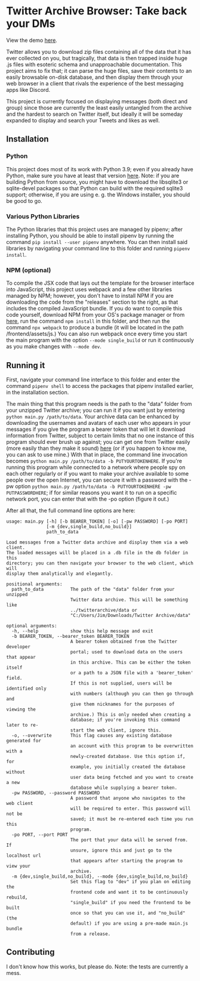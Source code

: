 # Twitter Archive Browser: Take back your DMs

View the demo [here](https://messageviewerdemo.mitch.website/conversation/messages/1).

Twitter allows you to download zip files containing all of the data that it has ever collected on you, but tragically, that data is then trapped inside huge .js files with esoteric schema and unapproachable documentation. This project aims to fix that; it can parse the huge files, save their contents to an easily browsable on-disk database, and then display them through your web browser in a client that rivals the experience of the best messaging apps like Discord.

This project is currently focused on displaying messages (both direct and group) since those are currently the least easily untangled from the archive and the hardest to search on Twitter itself, but ideally it will be someday expanded to display and search your Tweets and likes as well.

## Installation

### Python

This project does most of its work with Python 3.9; even if you already have Python, make sure you have at least that version [here](https://www.python.org/downloads/release/python-390/). Note: if you are building Python from source, you might have to download the libsqlite3 or sqlite-devel packages so that Python can build with the required sqlite3 support; otherwise, if you are using e. g. the Windows installer, you should be good to go.

### Various Python Libraries

The Python libraries that this project uses are managed by pipenv; after installing Python, you should be able to install pipenv by running the command `pip install --user pipenv` anywhere. You can then install said libraries by navigating your command line to this folder and running `pipenv install`.

### NPM (optional)

To compile the JSX code that lays out the template for the browser interface into JavaScript, this project uses webpack and a few other libraries managed by NPM; however, you don't have to install NPM if you are downloading the code from the "releases" section to the right, as that includes the compiled JavaScript bundle. If you do want to compile this code yourself, download NPM from your OS's package manager or from [here](https://www.npmjs.com/get-npm), run the command `npm install` in this folder, and then run the command `npx webpack` to produce a bundle (it will be located in the path /frontend/assets/js.) You can also run webpack once every time you start the main program with the option `--mode single_build` or run it continuously as you make changes with `--mode dev`.

## Running it

First, navigate your command line interface to this folder and enter the command `pipenv shell` to access the packages that pipenv installed earlier, in the installation section.

The main thing that this program needs is the path to the "data" folder from your unzipped Twitter archive; you can run it if you want just by entering `python main.py /path/to/data`. Your archive data can be enhanced by downloading the usernames and avatars of each user who appears in your messages if you give the program a bearer token that will let it download information from Twitter, subject to certain limits that no one instance of this program should ever brush up against; you can get one from Twitter easily (more easily than they make it sound) [here](https://developer.twitter.com/en/apply-for-access) (or if you happen to know me, you can ask to use mine.) With that in place, the command line invocation becomes `python main.py /path/to/data -b PUTYOURTOKENHERE`. If you're running this program while connected to a network where people spy on each other regularly or if you want to make your archive available to some people over the open Internet, you can secure it with a password with the -pw option `python main.py /path/to/data -b PUTYOURTOKENHERE -pw PUTPASSWORDHERE`; if for similar reasons you want it to run on a specific network port, you can enter that with the -po option (figure it out.)

After all that, the full command line options are here:

```
usage: main.py [-h] [-b BEARER_TOKEN] [-o] [-pw PASSWORD] [-po PORT]
               [-m {dev,single_build,no_build}]
               path_to_data

Load messages from a Twitter data archive and display them via a web client.
The loaded messages will be placed in a .db file in the db folder in this
directory; you can then navigate your browser to the web client, which will
display them analytically and elegantly.

positional arguments:
  path_to_data          The path of the "data" folder from your unzipped
                        Twitter data archive. This will be something like
                        ../twitterarchive/data or
                        "C:/Users/Jim/Downloads/Twitter Archive/data"

optional arguments:
  -h, --help            show this help message and exit
  -b BEARER_TOKEN, --bearer_token BEARER_TOKEN
                        A bearer token obtained from the Twitter developer
                        portal; used to download data on the users that appear
                        in this archive. This can be either the token itself
                        or a path to a JSON file with a 'bearer_token' field.
                        If this is not supplied, users will be identified only
                        with numbers (although you can then go through and
                        give them nicknames for the purposes of viewing the
                        archive.) This is only needed when creating a
                        database; if you're invoking this command later to re-
                        start the web client, ignore this.
  -o, --overwrite       This flag causes any existing database generated for
                        an account with this program to be overwritten with a
                        newly-created database. Use this option if, for
                        example, you initially created the database without
                        user data being fetched and you want to create a new
                        database while supplying a bearer token.
  -pw PASSWORD, --password PASSWORD
                        A password that anyone who navigates to the web client
                        will be required to enter. This password will not be
                        saved; it must be re-entered each time you run this
                        program.
  -po PORT, --port PORT
                        The port that your data will be served from. If
                        unsure, ignore this and just go to the localhost url
                        that appears after starting the program to view your
                        archive.
  -m {dev,single_build,no_build}, --mode {dev,single_build,no_build}
                        Set this flag to "dev" if you plan on editing the
                        frontend code and want it to be continuously rebuild,
                        "single_build" if you need the frontend to be built
                        once so that you can use it, and "no_build" (the
                        default) if you are using a pre-made main.js bundle
                        from a release.
```

## Contributing

I don't know how this works, but please do. Note: the tests are currently a mess.
